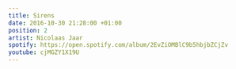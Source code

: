 ```yaml
---
title: Sirens
date: 2016-10-30 21:28:00 +01:00
position: 2
artist: Nicolaas Jaar
spotify: https://open.spotify.com/album/2EvZiOMBlC9b5hbjbZCjZv
youtube: cjMGZY1X19U
---
```


